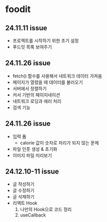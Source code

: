 # foodit

## 24.11.11 issue

- 프로젝트를 시작하기 위한 초기 설정
- 푸드잇 목록 보여주기

## 24.11.26 issue

- fetch() 함수를 사용해서 네트워크 데이터 가져옴
- 페이지가 열렸을 때 데이터를 불러오기
- 서버에서 정렬하기
- 커서 기반의 페이지네이션
- 네트워크 로딩과 에러 처리
- 검색 기능

## 24.11.26 issue

- 입력 폼
  - calorie 값이 숫자로 처리가 되지 않는 문제
- 파일 인풋 생성 & 초기화
- 이미지 파일 미리보기

## 24.12.10-11 issue

- 글 작성하기
- 글 수정하기
- 글 삭제하기
- 리액트 Hook
  1. 나만의 Hook으로 코드 정리
  2. useCallback
